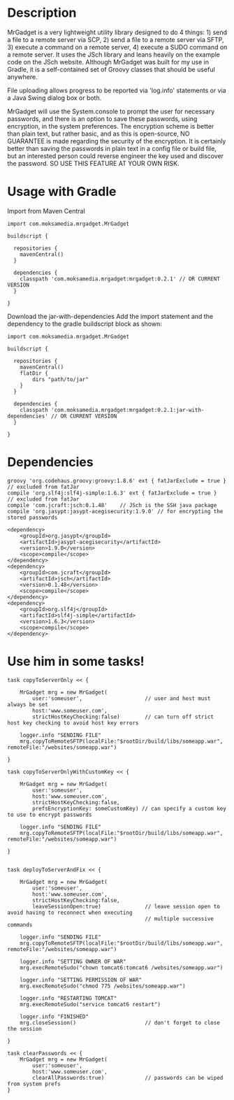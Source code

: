 # Description

MrGadget is a very lightweight utility library designed to do 4 things: 1) send a file to a remote server via SCP, 2) send a file to a remote server via SFTP, 3) execute a command on a remote server, 4) execute a SUDO command on a remote server. It uses the JSch library and leans heavily on the example code on the JSch website. Although MrGadget was built for my use in Gradle, it is a self-contained set of Groovy classes that should be useful anywhere.

File uploading allows progress to be reported via 'log.info' statements or via a Java Swing dialog box or both. 

MrGadget will use the System.console to prompt the user for necessary passwords, and there is an option to save these passwords, using encryption, in the system preferences. The encryption scheme is better than plain text, but rather basic, and as this is open-source, NO GUARANTEE is made regarding the security of the encryption. It is certainly better than saving the passwords in plain text in a config file or build file, but an interested person could reverse engineer the key used and discover the password. SO USE THIS FEATURE AT YOUR OWN RISK.


# Usage with Gradle

Import from Maven Central

	import com.moksamedia.mrgadget.MrGadget

	buildscript {
	
	  repositories {
	    mavenCentral()
	  }
    
	  dependencies {
		classpath 'com.moksamedia.mrgadget:mrgadget:0.2.1' // OR CURRENT VERSION
	  }

	}


Download the jar-with-dependencies
Add the import statement and the dependency to the gradle buildscript block as shown:

	import com.moksamedia.mrgadget.MrGadget

	buildscript {
	
	  repositories {
	    mavenCentral()
		flatDir {
			dirs "path/to/jar"
		}
	  }
    
	  dependencies {
		classpath 'com.moksamedia.mrgadget:mrgadget:0.2.1:jar-with-dependencies' // OR CURRENT VERSION
	  }

	}


# Dependencies

	groovy 'org.codehaus.groovy:groovy:1.8.6' ext { fatJarExclude = true }	// excluded from fatJar
	compile 'org.slf4j:slf4j-simple:1.6.3' ext { fatJarExclude = true }		// excluded from fatJar
	compile 'com.jcraft:jsch:0.1.48'	// JSch is the SSH java package
	compile 'org.jasypt:jasypt-acegisecurity:1.9.0'	// for encrypting the stored passwords

	<dependency>
		<groupId>org.jasypt</groupId>
		<artifactId>jasypt-acegisecurity</artifactId>
		<version>1.9.0</version>
		<scope>compile</scope>
	</dependency>
	<dependency>
		<groupId>com.jcraft</groupId>
		<artifactId>jsch</artifactId>
		<version>0.1.48</version>
		<scope>compile</scope>
	</dependency>
	<dependency>
		<groupId>org.slf4j</groupId>
		<artifactId>slf4j-simple</artifactId>
		<version>1.6.3</version>
		<scope>compile</scope>
	</dependency>

# Use him in some tasks!

	task copyToServerOnly << {
	
		MrGadget mrg = new MrGadget(
			user:'someuser', 					// user and host must always be set
			host:'www.someuser.com', 
			strictHostKeyChecking:false)		// can turn off strict host key checking to avoid host key errors
		
		logger.info "SENDING FILE"
		mrg.copyToRemoteSFTP(localFile:"$rootDir/build/libs/someapp.war", remoteFile:"/websites/someapp.war")

	}
	
	task copyToServerOnlyWithCustomKey << {
	
		MrGadget mrg = new MrGadget(
			user:'someuser', 				
			host:'www.someuser.com', 
			strictHostKeyChecking:false,	
			prefsEncryptionKey: someCustomKey) // can specify a custom key to use to encrypt passwords		
		
		logger.info "SENDING FILE"
		mrg.copyToRemoteSFTP(localFile:"$rootDir/build/libs/someapp.war", remoteFile:"/websites/someapp.war")

	}
	

	task deployToServerAndFix << {
		
		MrGadget mrg = new MrGadget(
			user:'someuser', 
			host:'www.someuser.com', 
			strictHostKeyChecking:false, 
			leaveSessionOpen:true)				// leave session open to avoid having to reconnect when executing
												// multiple successive commands
			
		logger.info "SENDING FILE"
		mrg.copyToRemoteSFTP(localFile:"$rootDir/build/libs/someapp.war", remoteFile:"/websites/someapp.war")
		
		logger.info "SETTING OWNER OF WAR"
		mrg.execRemoteSudo("chown tomcat6:tomcat6 /websites/someapp.war")
		
		logger.info "SETTING PERMISSION OF WAR"
		mrg.execRemoteSudo("chmod 775 /websites/someapp.war")
		
		logger.info "RESTARTING TOMCAT"
		mrg.execRemoteSudo("service tomcat6 restart")
					
		logger.info "FINISHED"
		mrg.closeSession()						// don't forget to close the session

	}

	task clearPasswords << {					
		MrGadget mrg = new MrGadget(
			user:'someuser',
			host:'www.someuser.com',
			clearAllPasswords:true)				// passwords can be wiped from system prefs
	}

